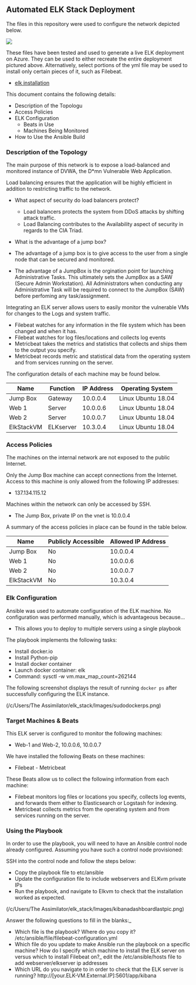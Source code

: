 ## Automated ELK Stack Deployment

The files in this repository were used to configure the network depicted below.

![](diagrams/diagram_filename.png)

These files have been tested and used to generate a live ELK deployment on Azure. They can be used to either recreate the entire deployment pictured above. Alternatively, select portions of the yml file may be used to install only certain pieces of it, such as Filebeat.

  - [elk installation](https://github.com/CartHackByte/Elk_Stack/blob/main/ansible/install-elk.yml)

This document contains the following details:
- Description of the Topologu
- Access Policies
- ELK Configuration
  - Beats in Use
  - Machines Being Monitored
- How to Use the Ansible Build


### Description of the Topology

The main purpose of this network is to expose a load-balanced and monitored instance of DVWA, the D*mn Vulnerable Web Application.

Load balancing ensures that the application will be highly efficient in addition to restricting traffic to the network.
- What aspect of security do load balancers protect? 
    - Load balancers protects the system from DDoS attacks by shifting attack traffic.
    - Load Balancing contributes to the Availability aspect of security in regards to the CIA Triad.

- What is the advantage of a jump box?
 - The advantage of a jump box is to give access to the user from a single node that can be secured and monitored.
 - The advantage of a JumpBox is the orgination point for launching Administrative Tasks. This ultimately sets the JumpBox as a SAW (Secure Admin Workstation). All Administrators when conducting any Administrative Task will be required to connect to the JumpBox (SAW) before perfoming any task/assignment.

Integrating an ELK server allows users to easily monitor the vulnerable VMs for changes to the Logs and system traffic.
- Filebeat watches for any information in the file system which has been changed and when it has.
- Filebeat watches for log files/locations and collects log events
- Metricbeat takes the metrics and statistics that collects and ships them to the output you specify.
- Metricbeat records metric and statistical data from the operating system and from services running on the server.

The configuration details of each machine may be found below.


| Name       | Function  | IP Address | Operating System   |
|------------|-----------|------------|--------------------|
| Jump Box   | Gateway   | 10.0.0.4   | Linux Ubuntu 18.04 |
| Web 1      | Server    | 10.0.0.6   | Linux Ubuntu 18.04 |
| Web 2      | Server    | 10.0.0.7   | Linux Ubuntu 18.04 |
| ElkStackVM | ELKserver | 10.3.0.4   | Linux Ubuntu 18.04 |

### Access Policies

The machines on the internal network are not exposed to the public Internet. 

Only the Jump Box machine can accept connections from the Internet. Access to this machine is only allowed from the following IP addresses:
- 137.134.115.12

Machines within the network can only be accessed by SSH.
- The Jump Box, private IP on the vnet is 10.0.0.4

A summary of the access policies in place can be found in the table below.

| Name       | Publicly Accessible | Allowed IP Address |
|------------|---------------------|--------------------|
| Jump Box   | No                  | 10.0.0.4           |
| Web 1      | No                  | 10.0.0.6           |
| Web 2      | No                  | 10.0.0.7           |
| ElkStackVM | No                  | 10.3.0.4           |

### Elk Configuration

Ansible was used to automate configuration of the ELK machine. No configuration was performed manually, which is advantageous because...
- This allows you to deploy to multiple servers using a single playbook

The playbook implements the following tasks:
- Install docker.io
- Install Python-pip
- Install docker container
- Launch docker container: elk
- Command: sysctl -w vm.max_map_count=262144

The following screenshot displays the result of running `docker ps` after successfully configuring the ELK instance.

(/c/Users/The Assimilator/elk_stack/Images/sudodockerps.png)

### Target Machines & Beats
This ELK server is configured to monitor the following machines:
- Web-1 and Web-2, 10.0.0.6, 10.0.0.7

We have installed the following Beats on these machines:
- Filebeat - Metricbeat

These Beats allow us to collect the following information from each machine:
- Filebeat monitors log files or locations you specify, collects log events, and forwards them either to Elasticsearch or Logstash for indexing.
- Metricbeat collects metrics from the operating system and from services running on the server.

### Using the Playbook
In order to use the playbook, you will need to have an Ansible control node already configured. Assuming you have such a control node provisioned: 

SSH into the control node and follow the steps below:
- Copy the playbook file to etc/ansible
- Update the configuration file to include webservers and ELKvm private IPs
- Run the playbook, and navigate to Elkvm to check that the installation worked as expected.

(/c/Users/The Assimilator/elk_stack/Images/kibanadashboardlastpic.png)

Answer the following questions to fill in the blanks:_
- Which file is the playbook? Where do you copy it? /etc/ansible/file/filebeat-configuration.yml
- Which file do you update to make Ansible run the playbook on a specific machine? How do I specify which machine to install the ELK server on versus which to install Filebeat on?_ edit the /etc/ansible/hosts file to add webserver/elkserver ip addresses
- Which URL do you navigate to in order to check that the ELK server is running? http://[your.ELK-VM.External.IP]:5601/app/kibana


